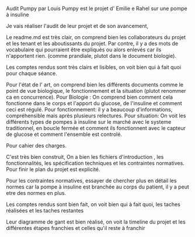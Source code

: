 Audit Pumpy par Louis
Pumpy est le projet d' Emilie e Rahel sur une pompe à insuline

Je vais réaliser l'audit de leur projet et de son avancement,

Le readme.md est très clair, on comprend bien les collaborateurs du projet et les tenant et les aboutissants du projet.
Par contre, il y a des mots de vocabulaire qui pourraient être expliqués ou alors enlevés car ils n'apportent rien. (comme prandiale, plutot dans le document biologie).

Les comptes rendus sont très clairs et lisibles, on voit bien qui à fait quoi pour chaque séance. 

Pour l'état de l' art, on comprend bien les différents documents comme le point de vue biologique, le fonctionnement et la situation (plutot renommer ca en concurrence).
Pour Biologie : On comprend bien comment cela fonctionne dans le corps et l'apport du glucose, de l'insuline et comment ceci est régulé.
Pour fonctionnement: il y a beaucoup d'informations, compréhensible mais après plusieurs relectures.
Pour situation: On voit les différents types de pompes à insuline sur le marché avec le systeme traditionnel, en boucle fermée et comment ils fonctionnent avec le capteur de glucose et comment l'ensemble est controlé.

Pour cahier des charges.

C'est très bien construit, On a bien les fichiers d'introduction , les fonctionnalités, les spécification techniques et les contraintes normatives. Pour finir le plan du projet est explicité.

Pour les contraintes normatives, essayer de chercher plus en détail les normes car la pompe à insuline est branchée au corps du patient, il y a peut etre des normes en plus.

Les comptes rendus sont bien fait, on voit bien qui à fait quoi, les taches réalisées et les taches restantes

Leur diagramme de gant est bien réalisé, on voit la timeline du projet et les différentes étapes franchies et celles qu'il reste à franchir
